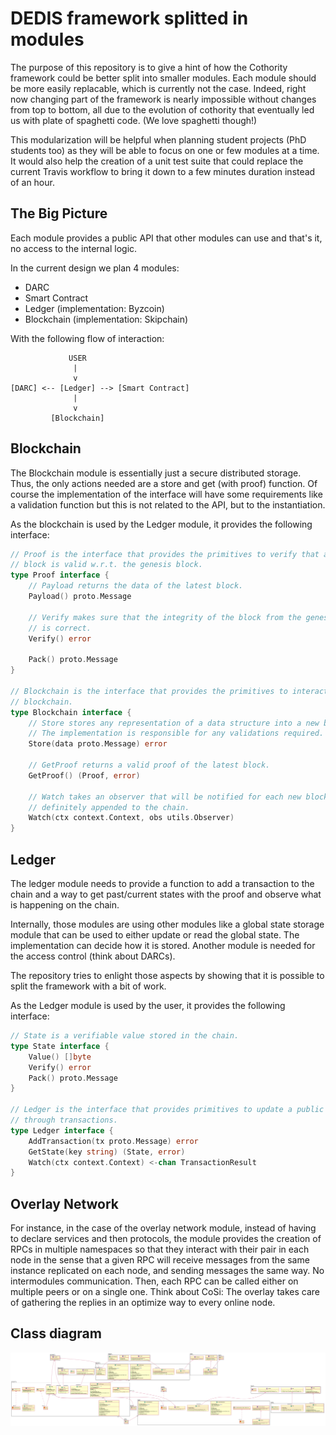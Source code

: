 # DEDIS framework splitted in modules

The purpose of this repository is to give a hint of how the Cothority
framework could be better split into smaller modules. Each module should
be more easily replacable, which is currently not the case. Indeed,
right now changing part of the framework is nearly impossible without
changes from top to bottom, all due to the evolution of cothority that
eventually led us with plate of spaghetti code. (We love spaghetti
though!)

This modularization will be helpful when planning student projects (PhD
students too) as they will be able to focus on one or few modules at a
time. It would also help the creation of a unit test suite that could
replace the current Travis workflow to bring it down to a few minutes
duration instead of an hour.

## The Big Picture

Each module provides a public API that other modules can use and that's it, no
access to the internal logic.

In the current design we plan 4 modules:

- DARC
- Smart Contract
- Ledger (implementation: Byzcoin)
- Blockchain (implementation: Skipchain)

With the following flow of interaction:

```
             USER
              |
              v
[DARC] <-- [Ledger] --> [Smart Contract]
              |
              v
         [Blockchain]
```

## Blockchain

The Blockchain module is essentially just a secure distributed storage.
Thus, the only actions needed are a store and get (with proof) function.
Of course the implementation of the interface will have some
requirements like a validation function but this is not related to the
API, but to the instantiation.

As the blockchain is used by the Ledger module, it provides the
following interface:

```go
// Proof is the interface that provides the primitives to verify that a
// block is valid w.r.t. the genesis block.
type Proof interface {
	// Payload returns the data of the latest block.
	Payload() proto.Message

	// Verify makes sure that the integrity of the block from the genesis block
	// is correct.
	Verify() error

	Pack() proto.Message
}

// Blockchain is the interface that provides the primitives to interact with the
// blockchain.
type Blockchain interface {
	// Store stores any representation of a data structure into a new block.
	// The implementation is responsible for any validations required.
	Store(data proto.Message) error

	// GetProof returns a valid proof of the latest block.
	GetProof() (Proof, error)

	// Watch takes an observer that will be notified for each new block
	// definitely appended to the chain.
	Watch(ctx context.Context, obs utils.Observer)
}
```

## Ledger

The ledger module needs to provide a function to add a transaction to the chain
and a way to get past/current states with the proof and observe what is happening
on the chain.

Internally, those modules are using other modules like a global state storage
module that can be used to either update or read the global state. The
implementation can decide how it is stored. Another module is needed for the
access control (think about DARCs).

The repository tries to enlight those aspects by showing that it is possible
to split the framework with a bit of work.

As the Ledger module is used by the user, it provides the following
interface:

```go
// State is a verifiable value stored in the chain.
type State interface {
	Value() []byte
	Verify() error
	Pack() proto.Message
}

// Ledger is the interface that provides primitives to update a public ledger
// through transactions.
type Ledger interface {
	AddTransaction(tx proto.Message) error
	GetState(key string) (State, error)
	Watch(ctx context.Context) <-chan TransactionResult
}
```

## Overlay Network

For instance, in the case of the overlay network module, instead of
having to declare services and then protocols, the module provides the
creation of RPCs in multiple namespaces so that they interact with their
pair in each node in the sense that a given RPC will receive messages
from the same instance replicated on each node, and sending messages the
same way. No intermodules communication. Then, each RPC can be called
either on multiple peers or on a single one. Think about CoSi: The
overlay takes care of gathering the replies in an optimize way to every
online node.

## Class diagram

![class UML](docs/class.png)

